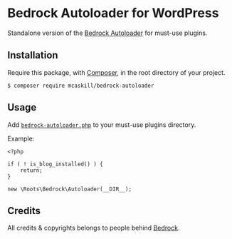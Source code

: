 # Bedrock Autoloader for WordPress

Standalone version of the [Bedrock Autoloader](https://github.com/roots/bedrock/blob/1.11.0/web/app/mu-plugins/bedrock-autoloader.php) for must-use plugins.

## Installation

Require this package, with [Composer](https://getcomposer.org), in the root directory of your project.

```
$ composer require mcaskill/bedrock-autoloader
```

## Usage

Add [`bedrock-autoloader.php`](bedrock-autoloader.php) to your must-use plugins directory.

Example:

```
<?php

if ( ! is_blog_installed() ) {
    return;
}

new \Roots\Bedrock\Autoloader(__DIR__);
```

## Credits

All credits & copyrights belongs to people behind [Bedrock](https://github.com/roots/bedrock).
